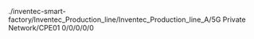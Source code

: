 ./inventec-smart-factory/Inventec_Production_line/Inventec_Production_line_A/5G Private Network/CPE01
0/0/0/0/0